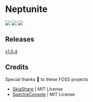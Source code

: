 # Neptunite

<a href="https://github.com/Az-21/neptunite/blob/main/LICENSE" alt="GPL 3.0">
<img src="https://img.shields.io/github/license/Az-21/simplify-cli?style=for-the-badge&logo=gnu" /></a>
<a href="" alt="C#11">
<img src="https://img.shields.io/badge/Built%20With-C%20Sharp-%23630094?style=for-the-badge&logo=c-sharp" /></a>
<a href="" alt=".NET7">
<img src="https://img.shields.io/badge/Built%20On-.NET7-%234E2ACD?style=for-the-badge&logo=dotnet" /></a>
 
## Releases
[v1.0.4](https://drive.google.com/drive/folders/1GERY8GJS2Y0Gt8rm2fOEjhk9X06VUZq-?usp=sharing)

## Credits
Special thanks 🤍 to these FOSS projects

- [SkiaSharp](https://github.com/mono/SkiaSharp) | MIT License
- [SpectreConsole](https://github.com/spectreconsole/spectre.console) | MIT License
